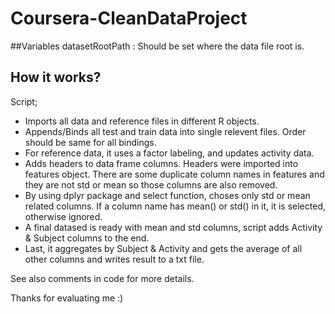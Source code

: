 # Coursera-CleanDataProject

##Variables
datasetRootPath : Should be set where the data file root is.

## How it works?
Script;
* Imports all data and reference files in different R objects.
* Appends/Binds all test and train data into single relevent files. Order should be same for all bindings.
* For reference data, it uses a factor labeling, and updates activity data.
* Adds headers to data frame columns. Headers were imported into features object. There are some duplicate column names in features and they are not std or mean so those columns are also removed.
* By using dplyr package and select function, choses only std or mean related columns. If a column name has mean() or std() in it, it is selected, otherwise ignored.
* A final datased is ready with mean and std columns, script adds Activity & Subject columns to the end.
* Last, it aggregates by Subject & Activity and gets the average of all other columns and writes result to a txt file.

See also comments in code for more details.

Thanks for evaluating me :)